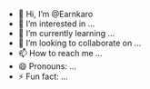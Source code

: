- 👋 Hi, I’m @Earnkaro
- 👀 I’m interested in ...
- 🌱 I’m currently learning ...
- 💞️ I’m looking to collaborate on ...
- 📫 How to reach me ...
- 😄 Pronouns: ...
- ⚡ Fun fact: ...

<!---
Earnkaro/Earnkaro is a ✨ special ✨ repository because its `README.md` (this file) appears on your GitHub profile.
You can click the Preview link to take a look at your changes.
--->
